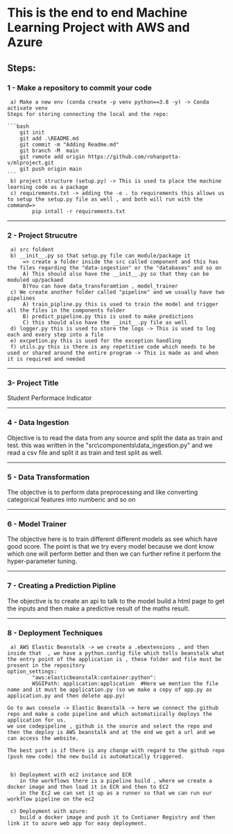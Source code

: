 # This is the end to end Machine Learning Project with AWS and Azure

## Steps:
### 1 - Make a repository to commit your code
     a) Make a new env (conda create -p venv python==3.8 -y) -> Conda activate venv
    Steps for storing connecting the local and the repo:

    ```bash
        git init
        git add .\README.md
        git commit -m "Adding Readme.md"
        git branch -M  main
        git remote add origin https://github.com/rohanpotta-v/mlproject.git
        git push origin main
    ```
     b) project structure (setup.py) -> This is used to place the machine learning code as a package
     c) requirements.txt -> adding the -e . to requirements this allows us to setup the setup.py file as well , and both will run with the command=>
            pip intall -r requirements.txt
            
---

### 2 - Project Strucutre
     a) src foldent 
     b) __init__.py so that setup.py file can module/package it
         => create a folder inside the src called component and this has the files regarding the "data-ingestion" or the "databases" and so on
         A) This should also have the __init__.py so that they can be moduled up/packaed
         B)You can have data_transforamtion , model_trainer
     c) We create another folder called "pipeline" and we usually have two pipelines
         A) train_pipline.py this is used to train the model and trigger all the files in the components folder
         B) predict_pipeline.py this is used to make predictions
         C) this should also have the __init__.py file as well
     d) logger.py this is used to store the logs -> This is used to log each and every step into a file 
     e) excpetion.py this is used for the exception handling
     f) utils.py this is there is any repetitive code which needs to be used or shared around the entire program -> This is made as and when it is required and needed

---
### 3- Project Title

Student Performace Indicator

---

### 4 - Data Ingestion
Objective is to read the data from any source and split the data as train and test. this was written in the "src\components\data_ingestion.py" and we read a csv file and split it as train and test split as well.

---

### 5 - Data Transformation 
The objective is to perform data preprocessing and like converting categorical features into numberic and so on

---

### 6 - Model Trainer
The objective here is to train different different models as see which have good score. The point is that we try every model because we dont know which one will perform better and then we can further refine it perform the hyper-parameter tuning.

---

### 7 - Creating a Prediction Pipline
The objective is to create an api to talk to the model build a html page to get the inputs and then make a predictive result of the maths result.

---

### 8 - Deployment Techniques
     a) AWS Elastic Beanstalk -> we create a .ebextensions , and then inside that  , we have a python.config file which tells beanstalk what the entry point of the application is , these folder and file must be present in the repository
    option_settings:
            "aws:elasticbeanstalk:container:python":
            WSGIPath: application:application  #Here we mention the file name and it must be application.py (so we make a copy of app.py as application.py and then delete app.py)

    Go to aws console -> Elastic Beanstalk -> here we connect the github repo and make a code pipeline and which automatiically deploys the application for us.
    we use codepipeline , github is the source and select the repo and then the deploy is AWS beanstalk and at the end we get a url and we can access the website.

    The best part is if there is any change with regard to the github repo (push new code) the new build is automatically triggered.


     b) Deployment with ec2 instance and ECR
        in the workflows there is a pipeline build , where we create a docker image and then load it in ECR and then to EC2
        in the Ec2 we can set it up as a runner so that we can run our workflow pipeline on the ec2

     c) Deployment with azure:
        build a docker image and push it to Contianer Registry and then link it to azure web app for easy deployment.
             